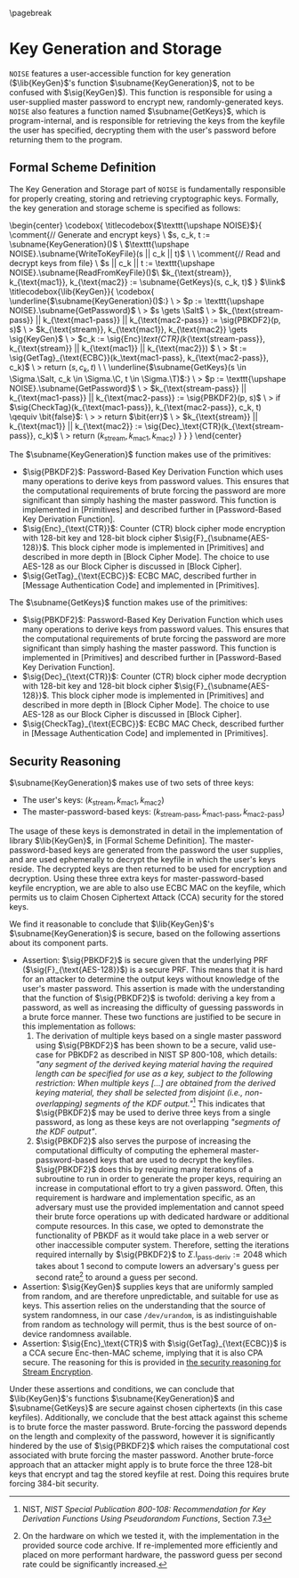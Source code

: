 \pagebreak

# Key Generation and Storage

`NOISE` features a user-accessible function for key generation ($\lib{KeyGen}$'s function $\subname{KeyGeneration}$, not to be confused with $\sig{KeyGen}$). This function is responsible for using a user-supplied master password to encrypt new, randomly-generated keys. `NOISE` also features a function named $\subname{GetKeys}$, which is program-internal, and is responsible for retrieving the keys from the keyfile the user has specified, decrypting them with the user's password before returning them to the program.

## Formal Scheme Definition

The Key Generation and Storage part of `NOISE` is fundamentally responsible for properly creating, storing and retrieving cryptographic keys. Formally, the key generation and storage scheme is specified as follows:

\begin{center}
  \codebox{
    \titlecodebox{$\texttt{\upshape NOISE}$}{
      \comment{// Generate and encrypt keys} \\
      $s, c_k, t := \subname{KeyGeneration}()$ \\
      $\texttt{\upshape NOISE}.\subname{WriteToKeyFile}(s || c_k || t)$ \\
      \\
      \comment{// Read and decrypt keys from file} \\
      $s || c_k || t := \texttt{\upshape NOISE}.\subname{ReadFromKeyFile}()$\\
      $k_{\text{stream}}, k_{\text{mac1}}, k_{\text{mac2}} := \subname{GetKeys}(s, c_k, t)$
    }
    $\link$
    \titlecodebox{\lib{KeyGen}}{
      \codebox{
        \underline{$\subname{KeyGeneration}()$:} \\
        \> $p := \texttt{\upshape NOISE}.\subname{GetPassword}$ \\
        \> $s \gets \Salt$ \\
        \> $k_{\text{stream-pass}} || k_{\text{mac1-pass}} || k_{\text{mac2-pass}} := \sig{PBKDF2}(p, s)$ \\
        \> $k_{\text{stream}}, k_{\text{mac1}}, k_{\text{mac2}} \gets \sig{KeyGen}$ \\
        \> $c_k := \sig{Enc}_\text{CTR}(k_{\text{stream-pass}}, k_{\text{stream}} || k_{\text{mac1}} || k_{\text{mac2}}) $ \\
        \> $t := \sig{GetTag}_{\text{ECBC}}(k_\text{mac1-pass}, k_{\text{mac2-pass}}, c_k)$ \\
        \> return $(s, c_k, t)$ \\
        \\
        \underline{$\subname{GetKeys}(s \in \Sigma.\Salt, c_k \in \Sigma.\C, t \in \Sigma.\T)$:} \\
        \> $p := \texttt{\upshape NOISE}.\subname{GetPassword}$ \\
        \> $k_{\text{stream-pass}} || k_{\text{mac1-pass}} || k_{\text{mac2-pass}} := \sig{PBKDF2}(p, s)$ \\
        \> if $\sig{CheckTag}(k_{\text{mac1-pass}}, k_{\text{mac2-pass}}, c_k, t) \qequiv \bit{false}$: \\
        \> \> return $\bit{err}$ \\
        \> $k_{\text{stream}} || k_{\text{mac1}} || k_{\text{mac2}} := \sig{Dec}_\text{CTR}(k_{\text{stream-pass}}, c_k)$ \\
        \> return $(k_{\text{stream}}, k_{\text{mac1}}, k_{\text{mac2}})$
      }
    }
  }
\end{center}

The $\subname{KeyGeneration}$ function makes use of the primitives:

- $\sig{PBKDF2}$: Password-Based Key Derivation Function which uses many operations to derive keys from password values. This ensures that the computational requirements of brute forcing the password are more significant than simply hashing the master password. This function is implemented in [Primitives] and described further in [Password-Based Key Derivation Function].
- $\sig{Enc}_{\text{CTR}}$: Counter (CTR) block cipher mode encryption with 128-bit key and 128-bit block cipher $\sig{F}_{\subname{AES-128}}$. This block cipher mode is implemented in [Primitives] and described in more depth in [Block Cipher Mode]. The choice to use AES-128 as our Block Cipher is discussed in [Block Cipher].
- $\sig{GetTag}_{\text{ECBC}}$: ECBC MAC, described further in [Message Authentication Code] and implemented in [Primitives].

The $\subname{GetKeys}$ function makes use of the primitives:

- $\sig{PBKDF2}$: Password-Based Key Derivation Function which uses many operations to derive keys from password values. This ensures that the computational requirements of brute forcing the password are more significant than simply hashing the master password. This function is implemented in [Primitives] and described further in [Password-Based Key Derivation Function].
- $\sig{Dec}_{\text{CTR}}$: Counter (CTR) block cipher mode decryption with 128-bit key and 128-bit block cipher $\sig{F}_{\subname{AES-128}}$. This block cipher mode is implemented in [Primitives] and described in more depth in [Block Cipher Mode]. The choice to use AES-128 as our Block Cipher is discussed in [Block Cipher].
- $\sig{CheckTag}_{\text{ECBC}}$: ECBC MAC Check, described further in [Message Authentication Code] and implemented in [Primitives].

## Security Reasoning

$\subname{KeyGeneration}$ makes use of two sets of three keys:

- The user's keys: $(k_{\text{stream}}, k_{\text{mac1}}, k_{\text{mac2}})$
- The master-password-based keys: $(k_{\text{stream-pass}}, k_{\text{mac1-pass}}, k_{\text{mac2-pass}})$

The usage of these keys is demonstrated in detail in the implementation of library $\lib{KeyGen}$, in [Formal Scheme Definition]. The master-password-based keys are generated from the password the user supplies, and are used ephemerally to decrypt the keyfile in which the user's keys reside. The decrypted keys are then returned to be used for encryption and decryption. Using these three extra keys for master-password-based keyfile encryption, we are able to also use ECBC MAC on the keyfile, which permits us to claim Chosen Ciphertext Attack (CCA) security for the stored keys.

We find it reasonable to conclude that $\lib{KeyGen}$'s $\subname{KeyGeneration}$ is secure, based on the following assertions about its component parts.

- Assertion: $\sig{PBKDF2}$ is secure given that the underlying PRF ($\sig{F}_{\text{AES-128}}$) is a secure PRF. This means that it is hard for an attacker to determine the output keys without knowledge of the user's master password. This assertion is made with the understanding that the function of $\sig{PBKDF2}$ is twofold: deriving a key from a password, as well as increasing the difficulty of guessing passwords in a brute force manner. These two functions are justified to be secure in this implementation as follows:
  1. The derivation of multiple keys based on a single master password using $\sig{PBKDF2}$ has been shown to be a secure, valid use-case for PBKDF2 as described in NIST SP 800-108, which details: *"any segment of the derived keying material having the required length can be specified for use as a key, subject to the following restriction: When multiple keys [...] are obtained from the derived keying material, they shall be selected from disjoint (i.e., non-overlapping) segments of the KDF output."*[^4.1] This indicates that $\sig{PBKDF2}$ may be used to derive three keys from a single password, as long as these keys are not overlapping *"segments of the KDF output"*.
  2. $\sig{PBKDF2}$ also serves the purpose of increasing the computational difficulty of computing the ephemeral master-password-based keys that are used to decrypt the keyfiles. $\sig{PBKDF2}$ does this by requiring many iterations of a subroutine to run in order to generate the proper keys, requiring an increase in computational effort to try a given password. Often, this requirement is hardware and implementation specific, as an adversary must use the provided implementation and cannot speed their brute force operations up with dedicated hardware or additional compute resources. In this case, we opted to demonstrate the functionality of PBKDF as it would take place in a web server or other inaccessible computer system. Therefore, setting the iterations required internally by $\sig{PBKDF2}$ to $\Sigma.\text{I}_{\text{pass-deriv}} := 2048$ which takes about 1 second to compute lowers an adversary's guess per second rate[^4.2] to around a guess per second.
- Assertion: $\sig{KeyGen}$ supplies keys that are uniformly sampled from random, and are therefore unpredictable, and suitable for use as keys. This assertion relies on the understanding that the source of system randomness, in our case `/dev/urandom`, is as indistinguishable from random as technology will permit, thus is the best source of on-device randomness available.
- Assertion: $\sig{Enc}_\text{CTR}$ with $\sig{GetTag}_{\text{ECBC}}$ is a CCA secure Enc-then-MAC scheme, implying that it is also CPA secure. The reasoning for this is provided in [the security reasoning for Stream Encryption](#stream-reasoning).

Under these assertions and conditions, we can conclude that $\lib{KeyGen}$'s functions $\subname{KeyGeneration}$ and $\subname{GetKeys}$ are secure against chosen ciphertexts (in this case keyfiles). Additionally, we conclude that the best attack against this scheme is to brute force the master password. Brute-forcing the password depends on the length and complexity of the password, however it is significantly hindered by the use of $\sig{PBKDF2}$ which raises the computational cost associated with brute forcing the master password. Another brute-force approach that an attacker might apply is to brute force the three 128-bit keys that encrypt and tag the stored keyfile at rest. Doing this requires brute forcing 384-bit security.

[^4.1]: NIST, *NIST Special Publication 800-108: Recommendation for Key Derivation Functions Using Pseudorandom Functions*, Section 7.3
[^4.2]: On the hardware on which we tested it, with the implementation in the provided source code archive. If re-implemented more efficiently and placed on more performant hardware, the password guess per second rate could be significantly increased.
